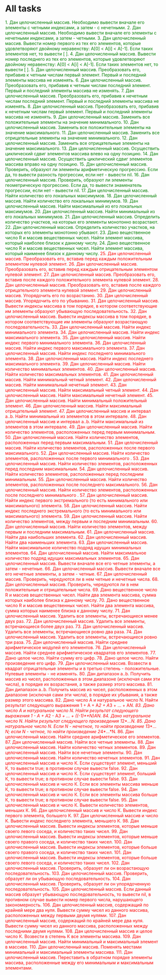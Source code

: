 # All tasks

<span style ='color:green'>1. Дан целочисленный массив. Необходимо вывести вначале его элементы с четными индексами, а затем - с нечетными.</span>
<span style ='color:green'>2. Дан целочисленный массив. Необходимо вывести вначале его элементы с нечетными индексами, а затем - четными.
<span style ='color:green'>3. Дан целочисленный массив. Вывести номер первого из тех его элементов, которые удовлетворяют двойному неравенству: A[0] < A[i] < A[-1]. Если таких элементов нет, то вывести [ ].
<span style ='color:green'>4. Дан целочисленный массив. Вывести номер последнего из тех его элементов, которые удовлетворяют двойному неравенству: A[0] < A[i] < A[-1]. Если таких элементов нет, то вывести [ ].
<span style ='color:green'>5. Дан целочисленный массив. Преобразовать его, прибавив к четным числам первый элемент. Первый и последний элементы массива не изменять.
<span style ='color:green'>6. Дан целочисленный массив. Преобразовать его, прибавив к четным числам последний элемент. Первый и последний элементы массива не изменять.
<span style ='color:green'>7. Дан целочисленный массив. Преобразовать его, прибавив к нечетным числам последний элемент. Первый и последний элементы массива не изменять.
<span style ='color:green'>8. Дан целочисленный массив. Преобразовать его, прибавив к нечетным числам первый элемент. Первый и последний элементы массива не изменять.
<span style ='color:green'>9. Дан целочисленный массив. Заменить все положительные элементы на значение минимального.
<span style ='color:green'>10. Дан целочисленный массив. Заменить все положительные элементы на значение максимального.
<span style ='color:green'>11. Дан целочисленный массив. Заменить все отрицательные элементы на значение минимального.
<span style ='color:green'>12. Дан целочисленный массив. Заменить все отрицательные элементы на значение максимального.
<span style ='color:green'>13. Дан целочисленный массив. Осуществить циклический сдвиг элементов массива влево на одну позицию.
<span style ='color:green'>14. Дан целочисленный массив. Осуществить циклический сдвиг элементов массива вправо на одну позицию.
<span style ='color:green'>15. Дан целочисленный массив. Проверить, образуют ли элементы арифметическую прогрессию. Если да, то вывести разность прогрессии, если нет - вывести nil.
<span style ='color:green'>16. Дан целочисленный массив. Проверить, образуют ли элементы геометрическую прогрессию. Если да, то вывести знаменатель прогрессии, если нет - вывести nil.
<span style ='color:green'>17. Дан целочисленный массив. Найти количество его локальных максимумов.
<span style ='color:green'>18. Дан целочисленный массив. Найти количество его локальных минимумов.
<span style ='color:green'>19. Дан целочисленный массив. Найти максимальный из его локальных максимумов.
<span style ='color:green'>20. Дан целочисленный массив. Найти минимальный из его локальных минимумов.
<span style ='color:green'>21. Дан целочисленный массив. Определить количество участков, на которых его элементы монотонно возрастают.
<span style ='color:green'>22. Дан целочисленный массив. Определить количество участков, на которых его элементы монотонно убывают.
<span style ='color:green'>23. Дано вещественное число R и массив вещественных чисел. Найти элемент массива, который наиболее близок к данному числу.
<span style ='color:green'>24. Дано вещественное число R и массив вещественных чисел. Найти элемент массива, который наименее близок к данному числу.
<span style ='color:red'>25. Дан целочисленный массив. Преобразовать его, вставив перед каждым положительным элементом нулевой элемент.
<span style ='color:red'>26. Дан целочисленный массив. Преобразовать его, вставив перед каждым отрицательным элементом нулевой элемент.
<span style ='color:red'>27. Дан целочисленный массив. Преобразовать его, вставив после каждого положительного элемента нулевой элемент.
<span style ='color:red'>28. Дан целочисленный массив. Преобразовать его, вставив после каждого отрицательного элемента нулевой элемент.
<span style ='color:red'>29. Дан целочисленный массив. Упорядочить его по возрастанию.
<span style ='color:red'>30. Дан целочисленный массив. Упорядочить его по убыванию.
<span style ='color:red'>31. Дан целочисленный массив. Вывести индексы массива в том порядке, в котором соответствующие им элементы образуют убывающую последовательность.
<span style ='color:red'>32. Дан целочисленный массив. Вывести индексы массива в том порядке, в котором соответствующие им элементы образуют возрастающую последовательность.
<span style ='color:red'>33. Дан целочисленный массив. Найти индекс минимального элемента.
<span style ='color:red'>34. Дан целочисленный массив. Найти индекс максимального элемента.
<span style ='color:red'>35. Дан целочисленный массив. Найти индекс первого минимального элемента.
<span style ='color:red'>36. Дан целочисленный массив. Найти индекс первого максимального элемента.
<span style ='color:red'>37. Дан целочисленный массив. Найти индекс последнего минимального элемента.
<span style ='color:red'>38. Дан целочисленный массив. Найти индекс последнего максимального элемента.
<span style ='color:red'>39. Дан целочисленный массив. Найти количество минимальных элементов.
<span style ='color:red'>40. Дан целочисленный массив. Найти количество максимальных элементов.
<span style ='color:red'>41. Дан целочисленный массив. Найти минимальный четный элемент.
<span style ='color:red'>42. Дан целочисленный массив. Найти минимальный нечетный элемент.
<span style ='color:red'>43. Дан целочисленный массив. Найти максимальный четный элемент.
<span style ='color:red'>44. Дан целочисленный массив. Найти максимальный нечетный элемент.
<span style ='color:red'>45. Дан целочисленный массив. Найти минимальный положительный элемент.
<span style ='color:red'>46. Дан целочисленный массив. Найти максимальный отрицательный элемент.
<span style ='color:red'>47. Дан целочисленный массив и интервал a..b. Найти минимальный из элементов в этом интервале.
<span style ='color:red'>48. Дан целочисленный массив и интервал a..b. Найти максимальный из элементов в этом интервале.
<span style ='color:red'>49. Дан целочисленный массив. Найти количество элементов, расположенных перед первым минимальным.
<span style ='color:red'>50. Дан целочисленный массив. Найти количество элементов, расположенных перед первым максимальным.
<span style ='color:red'>51. Дан целочисленный массив. Найти количество элементов, расположенных после первого максимального.
<span style ='color:red'>52. Дан целочисленный массив. Найти количество элементов, расположенных после первого минимального .
<span style ='color:red'>53. Дан целочисленный массив. Найти количество элементов, расположенных перед последним максимальным.
<span style ='color:red'>54. Дан целочисленный массив. Найти количество элементов, расположенных перед последним минимальным.
<span style ='color:red'>55. Дан целочисленный массив. Найти количество элементов, расположенных после последнего максимального.
<span style ='color:red'>56. Дан целочисленный массив. Найти количество элементов, расположенных после последнего минимального .
<span style ='color:red'>57. Дан целочисленный массив. Найти индекс первого экстремального (то есть минимального или максимального) элемента.
<span style ='color:red'>58. Дан целочисленный массив. Найти индекс последнего экстремального (то есть минимального или максимального) элемента.
<span style ='color:red'>59. Дан целочисленный массив. Найти количество элементов, между первым и последним минимальным.
<span style ='color:red'>60. Дан целочисленный массив. Найти количество элементов, между первым и последним максимальным.
<span style ='color:red'>61. Дан целочисленный массив. Найти два наибольших элемента.
<span style ='color:red'>62. Дан целочисленный массив. Найти два наименьших элемента.
<span style ='color:red'>63. Дан целочисленный массив. Найти максимальное количество подряд идущих минимальных элементов.
<span style ='color:red'>64. Дан целочисленный массив. Найти максимальное количество подряд идущих максимальных элементов.
<span style ='color:red'>65. Дан целочисленный массив. Вывести вначале все его четные элементы, а затем - нечетные.
<span style ='color:red'>66. Дан целочисленный массив. Вывести вначале все его нечетные элементы, а затем - четные.
<span style ='color:red'>67. Дан целочисленный массив. Проверить, чередуются ли в нем четные и нечетные числа.
<span style ='color:red'>68. Дан целочисленный массив. Проверить, чередуются ли в нем положительные и отрицательные числа.
<span style ='color:red'>69. Дано вещественное число R и массив вещественных чисел. Найти два элемента массива, сумма которых наиболее близка к данному числу.
<span style ='color:red'>70. Дано вещественное число R и массив вещественных чисел. Найти два элемента массива, сумма которых наименее близка к данному числу.
<span style ='color:red'>71. Дан целочисленный массив. Удалить все элементы, встречающиеся менее двух раз.
<span style ='color:red'>72. Дан целочисленный массив. Удалить все элементы, встречающиеся более двух раз.
<span style ='color:red'>73. Дан целочисленный массив. Удалить все элементы, встречающиеся ровно два раза.
<span style ='color:red'>74. Дан целочисленный массив. Удалить все элементы, встречающиеся ровно три раза.
<span style ='color:red'>75. Дан целочисленный массив. Найти среднее арифметическое модулей его элементов.
<span style ='color:red'>76. Дан целочисленный массив. Найти среднее арифметическое квадратов его элементов.
<span style ='color:red'>77. Дано целое число. Найти сумму его цифр.
<span style ='color:red'>78. Дано целое число. Найти произведение его цифр.
<span style ='color:red'>79. Дан целочисленный массив. Возвести в квадрат отрицательные элементы и в третью степень - положительные. Нулевые элементы - не изменять.
<span style ='color:red'>80. Дан дипапазон a..b. Получить массив из чисел, расположенных в этом диапазоне (исключая сами эти числа), в порядке их возрастания, а также размер этого массива.
<span style ='color:red'>81. Дан дипапазон a..b. Получить массив из чисел, расположенных в этом диапазоне (исключая сами эти числа), в порядке их убывания, а также размер этого массива.
<span style ='color:red'>82. Дано число А и натуральное число N. Найти результат следующего выражения 1 + А + А*2 + А*3 + … + А*N.
<span style ='color:red'>83. Дано число А и натуральное число N. Найти результат следующего выражения 1 - А + А*2 - А*3 + … + ((-1)**N)*А*N.
<span style ='color:red'>84. Дано натуральное число N. Найти результат следующего произведения 1*2*…*N.
<span style ='color:red'>85. Дано натуральное число N. Если N - нечетное, то найти произведение 1*3*…*N; если N - четное, то найти произведение 2*4*…*N.
<span style ='color:red'>86. Дан целочисленный массив. Найти среднее арифметическое его элементов.
<span style ='color:red'>87. Дан целочисленный массив. Найти все четные элементы.
<span style ='color:red'>88. Дан целочисленный массив. Найти количество четных элементов.
<span style ='color:red'>89. Дан целочисленный массив. Найти все нечетные элементы.
<span style ='color:red'>90. Дан целочисленный массив. Найти количество нечетных элементов.
<span style ='color:red'>91. Дан целочисленный массив и число К. Если существует элемент, меньший К, то вывести true; в противном случае вывести false.
<span style ='color:red'>92. Дан целочисленный массив и число К. Если существует элемент, больший К, то вывести true; в противном случае вывести false.
<span style ='color:red'>93. Дан целочисленный массив и число К. Если все элементы массива меньше К, то вывести true; в противном случае вывести false.
<span style ='color:red'>94. Дан целочисленный массив и число К. Если все элементы массива больше К, то вывести true; в противном случае вывести false.
<span style ='color:red'>95. Дан целочисленный массив и число К. Вывести количество элементов, меньших К.
<span style ='color:red'>96. Дан целочисленный массив и число К. Вывести индекс первого элемента, большего К.
<span style ='color:red'>97. Дан целочисленный массив и число К. Вывести индекс последнего элемента, меньшего К.
<span style ='color:red'>98. Дан целочисленный массив. Вывести индексы элементов, которые меньше своего левого соседа, и количество таких чисел.
<span style ='color:red'>99. Дан целочисленный массив. Вывести индексы элементов, которые меньше своего правого соседа, и количество таких чисел.
<span style ='color:red'>100. Дан целочисленный массив. Вывести индексы элементов, которые больше своего правого соседа, и количество таких чисел.
<span style ='color:red'>101. Дан целочисленный массив. Вывести индексы элементов, которые больше своего левого соседа, и количество таких чисел.
<span style ='color:red'>102. Дан целочисленный массив. Проверить, образует ли он возрастающую последовательность.
<span style ='color:red'>103. Дан целочисленный массив. Проверить, образует ли он убывающую последовательность.
<span style ='color:red'>104. Дан целочисленный массив. Проверить, образует ли он упорядоченную последовательность.
<span style ='color:red'>105. Дан целочисленный массив. Если данный массив образует убывающую последовательность, то вывести nil, в противном случае вывести номер первого числа, нарушающего закономерность.
<span style ='color:red'>106. Дан целочисленный массив, содержащий по крайней мере два нуля. Вывести сумму чисел из данного массива, расположенных между первыми двумя нулями.
<span style ='color:red'>107. Дан целочисленный массив, содержащий по крайней мере два нуля. Вывести сумму чисел из данного массива, расположенных между последними двумя нулями.
<span style ='color:red'>108. Дан целочисленный массив и целое число К. Возвести в степень К все элементы массива.
<span style ='color:red'>109. Дан целочисленный массив. Найти минимальный и максимальный элемент в массиве.
<span style ='color:red'>110. Дан целочисленный массив. Поменять местами минимальный и максимальный элементы массива.
<span style ='color:red'>111. Дан целочисленный массив. Переставить в обратном порядке элементы массива, расположенные между его минимальным и максимальным элементами.
